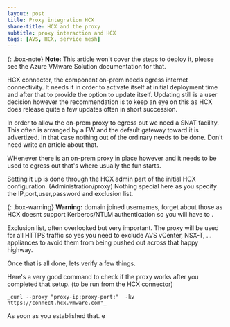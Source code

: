 ```yaml
---
layout: post
title: Proxy integration HCX
share-title: HCX and the proxy
subtitle: proxy interaction and HCX
tags: [AVS, HCX, service mesh]
---
```

{: .box-note}
**Note:** This article won't cover the steps to deploy it, please see the Azure VMware Solution documentation for that.

HCX connector, the component on-prem needs egress internet connectivity.  It needs it in order to activate itself at initial deployment time and after that to provide the option to update itself.  Updating still is a user decision however the recommendation is to keep an eye on this as HCX does release quite a few updates often in short succession.

In order to allow the on-prem proxy to egress out we need a SNAT facility.  This often is arranged by a FW and the default gateway toward it is advertized.  In that case nothing out of the ordinary needs to be done.  Don't need write an article about that.

WHenever there is an on-prem proxy in place however and it needs to be used to egress out that's where usually the fun starts.

Setting it up is done through the HCX admin part of the initial HCX configuration. (Administration/proxy)
Nothing special here as you specify the IP,port,user,password and exclusion list. 

{: .box-warning}
**Warning:** domain joined usernames, forget about those as HCX doesnt support Kerberos/NTLM authentication so you will have to .


Exclusion list, often overlooked but very important.
The proxy will be used for all HTTPS traffic so yes you need to exclude AVS vCenter, NSX-T, ... appliances to avoid them from being pushed out across that happy highway.

Once that is all done, lets verify a few things.  

Here's a very good command to check if the proxy works after you completed that setup. (to be run from the HCX connector)

	_curl --proxy "proxy-ip:proxy-port:"  -kv https://connect.hcx.vmware.com"_
 
As soon as you established that.  e